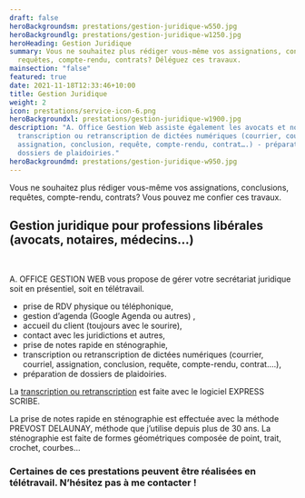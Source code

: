 ```yaml
---
draft: false
heroBackgroundsm: prestations/gestion-juridique-w550.jpg
heroBackgroundlg: prestations/gestion-juridique-w1250.jpg
heroHeading: Gestion Juridique
summary: Vous ne souhaitez plus rédiger vous-même vos assignations, conclusions,
  requêtes, compte-rendu, contrats? Déléguez ces travaux.
mainsection: "false"
featured: true
date: 2021-11-18T12:33:46+10:00
title: Gestion Juridique
weight: 2
icon: prestations/service-icon-6.png
heroBackgroundxl: prestations/gestion-juridique-w1900.jpg
description: "A. Office Gestion Web assiste également les avocats et notaires:
  transcription ou retranscription de dictées numériques (courrier, courriel,
  assignation, conclusion, requête, compte-rendu, contrat….) - préparation de
  dossiers de plaidoiries."
heroBackgroundmd: prestations/gestion-juridique-w950.jpg
---
```

Vous ne souhaitez plus rédiger vous-même vos assignations, conclusions, requêtes, compte-rendu, contrats? Vous pouvez me confier ces travaux.

## Gestion juridique pour professions libérales (avocats, notaires, médecins…)

<br>

A. OFFICE GESTION WEB vous propose de gérer votre secrétariat juridique soit en présentiel, soit en télétravail.

* prise de RDV physique ou téléphonique,
* gestion d’agenda (Google Agenda ou autres) ,
* accueil du client (toujours avec le sourire),
* contact avec les juridictions et autres,
* prise de notes rapide en sténographie,
* transcription ou retranscription de dictées numériques (courrier, courriel, assignation, conclusion, requête, compte-rendu, contrat….),
* préparation de dossiers de plaidoiries.

La [transcription ou retranscription](prestations/retranscription) est faite avec le logiciel EXPRESS SCRIBE.

La prise de notes rapide en sténographie est effectuée avec la méthode PREVOST DELAUNAY, méthode que j’utilise depuis plus de 30 ans. La sténographie est faite de formes géométriques composée de point, trait, crochet, courbes…

### Certaines de ces prestations peuvent être réalisées en télétravail. N’hésitez pas à me contacter !